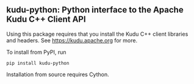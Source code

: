 kudu-python: Python interface to the Apache Kudu C++ Client API
---------------------------------------------------------------

Using this package requires that you install the Kudu C++ client libraries and
headers. See https://kudu.apache.org for more.

To install from PyPI, run

```
pip install kudu-python
```

Installation from source requires Cython.
